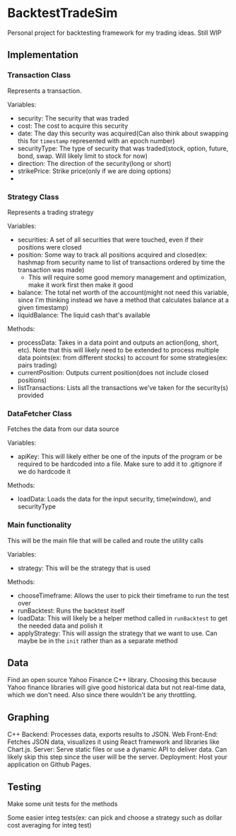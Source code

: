 # BacktestTradeSim
Personal project for backtesting framework for my trading ideas. Still WIP

## Implementation
### Transaction Class
Represents a transaction.

Variables:
* security: The security that was traded
* cost: The cost to acquire this security
* date: The day this security was acquired(Can also think about swapping this for `timestamp` represented with an epoch number)
* securityType: The type of security that was traded(stock, option, future, bond, swap. Will likely limit to stock for now)
* direction: The direction of the security(long or short)
* strikePrice: Strike price(only if we are doing options)
* 

### Strategy Class
Represents a trading strategy

Variables:
* securities: A set of all securities that were touched, even if their positions were closed
* position: Some way to track all positions acquired and closed(ex: hashmap from security name to list of transactions ordered by time the transaction was made)
  * This will require some good memory management and optimization, make it work first then make it good
* balance: The total net worth of the account(might not need this variable, since I'm thinking instead we have a method that calculates balance at a given timestamp)
* liquidBalance: The liquid cash that's available

Methods:
* processData: Takes in a data point and outputs an action(long, short, etc). Note that this will likely need to be extended to process multiple data points(ex: from different stocks) to account for some strategies(ex: pairs trading)
* currentPosition: Outputs current position(does not include closed positions)
* listTransactions: Lists all the transactions we've taken for the security(s) provided

### DataFetcher Class
Fetches the data from our data source

Variables:
* apiKey: This will likely either be one of the inputs of the program or be required to be hardcoded into a file. Make sure to add it to .gitignore if we do hardcode it

Methods:
* loadData: Loads the data for the input security, time(window), and securityType

### Main functionality
This will be the main file that will be called and route the utility calls

Variables:
* strategy: This will be the strategy that is used

Methods:
* chooseTimeframe: Allows the user to pick their timeframe to run the test over
* runBacktest: Runs the backtest itself
* loadData: This will likely be a helper method called in `runBacktest` to get the needed data and polish it
* applyStrategy: This will assign the strategy that we want to use. Can maybe be in the `init` rather than as a separate method

## Data
Find an open source Yahoo Finance C++ library. Choosing this because Yahoo finance libraries will give good historical data but not real-time data, which we don't need. Also since there wouldn't be any throttling.

## Graphing
C++ Backend: Processes data, exports results to JSON.
Web Front-End: Fetches JSON data, visualizes it using React framework and libraries like Chart.js.
Server: Serve static files or use a dynamic API to deliver data. Can likely skip this step since the user will be the server.
Deployment: Host your application on Github Pages.

## Testing
Make some unit tests for the methods

Some easier integ tests(ex: can pick and choose a strategy such as dollar cost averaging for integ test)
